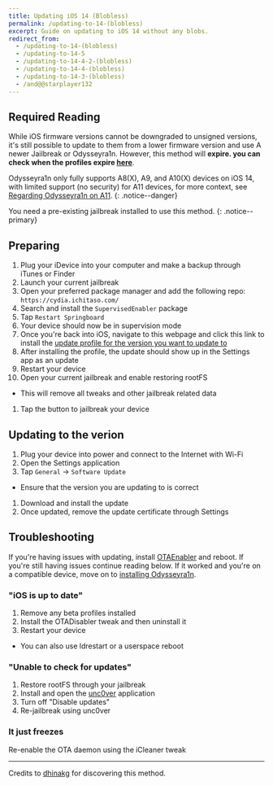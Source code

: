 ```yaml
---
title: Updating iOS 14 (Blobless)
permalink: /updating-to-14-(blobless)
excerpt: Guide on updating to iOS 14 without any blobs.
redirect_from:
  - /updating-to-14-(blobless)
  - /updating-to-14-5
  - /updating-to-14-4-2-(blobless)
  - /updating-to-14-4-(blobless)
  - /updating-to-14-3-(blobless)
  - /and@@starplayer132
---
```


## Required Reading

While iOS firmware versions cannot be downgraded to unsigned versions, it's still possible to update to them from a lower firmware version and use A newer Jailbreak or Odysseyra1n. However, this method will **expire. you can check when the profiles expire [here](https://dhinakg.github.io/delayed-otas.html)**.

Odysseyra1n only fully supports A8(X), A9, and A10(X) devices on iOS 14, with limited support (no security) for A11 devices, for more context, see [Regarding Odysseyra1n on A11](information-regarding-a11).
{: .notice--danger}

You need a pre-existing jailbreak installed to use this method.
{: .notice--primary}

## Preparing

1. Plug your iDevice into your computer and make a backup through iTunes or Finder
1. Launch your current jailbreak
1. Open your preferred package manager and add the following repo: `https://cydia.ichitaso.com/`
1. Search and install the `SupervisedEnabler` package
1. Tap `Restart Springboard`
1. Your device should now be in supervision mode
1. Once you're back into iOS, navigate to this webpage and click this link to install the [update profile for the version you want to update to ](https://dhinakg.github.io/delayed-otas.html) 
1. After installing the profile, the update should show up in the Settings app as an update
1. Restart your device
1. Open your current jailbreak and enable restoring rootFS
  - This will remove all tweaks and other jailbreak related data
1. Tap the button to jailbreak your device

## Updating to the verion

1. Plug your device into power and connect to the Internet with Wi-Fi
1. Open the Settings application
1. Tap `General` -> `Software Update`
  - Ensure that the version you are updating to is correct
1. Download and install the update
1. Once updated, remove the update certificate through Settings

## Troubleshooting

If you're having issues with updating, install [OTAEnabler](https://repo.cadoth.net/) and reboot. If you're still having issues continue reading below. If it worked and you're on a compatible device, move on to [installing Odysseyra1n](installing-odysseyra1n).

### "iOS is up to date"

1. Remove any beta profiles installed
1. Install the OTADisabler tweak and then uninstall it
1. Restart your device
  - You can also use ldrestart or a userspace reboot

### "Unable to check for updates"

1. Restore rootFS through your jailbreak
1. Install and open the [unc0ver](installing-unc0ver) application
1. Turn off "Disable updates"
1. Re-jailbreak using unc0ver

### It just freezes

Re-enable the OTA daemon using the iCleaner tweak

---

Credits to [dhinakg](https://github.com/dhinakg/) for discovering this method.
